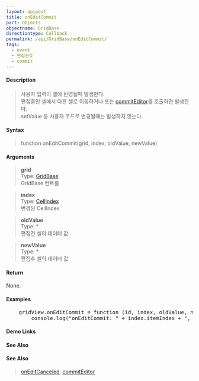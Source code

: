 ```yaml
---
layout: apipost
title: onEditCommit
part: Objects
objectname: GridBase
directiontype: Callback
permalink: /api/GridBase/onEditCommit/
tags:
  - event
  - 편집완료
  - commit
---
```



#### Description

> 사용자 입력이 셀에 반영될때 발생한다.  
> 편집중인 셀에서 다른 셀로 이동하거나 또는 [commitEditor](/api/GridBase/commitEditor)를 호출하면 발생한다.  
> setValue 등 사용자 코드로 변경될때는 발생하지 않는다.  

#### Syntax

> function onEditCommit(grid, index, oldValue, newValue)   

#### Arguments

> **grid**  
> Type: [GridBase](/api/GridBase/)  
> GridBase 컨트롤  

> **index**  
> Type:  [CellIndex](/api/types/CellIndex/)  
> 변경된 CellIndex  

> **oldValue**  
> Type: *  
> 편집전 셀의 데이터 값  

> **newValue**  
> Type: *  
> 편집후 셀의 데이터 값  

#### Return

None.

#### Examples 

<pre class="prettyprint">
    gridView.onEditCommit = function (id, index, oldValue, newValue) {
        console.log("onEditCommit: " + index.itemIndex + ", " + index.column + ", " + oldValue + " => " + newValue);   
</pre>

#### Demo Links
#### See Also

#### See Also
> [onEditCanceled](/api/GridBase/onEditCanceled), [commitEditor](/api/GridBase/commitEditor)
